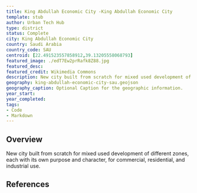 ```yaml
---
title: King Abdullah Economic City -King Abdullah Economic City 
template: stub
author: Urban Tech Hub
type: district
status: Complete
city: King Abdullah Economic City 
country: Saudi Arabia
country_code: SAU
centroid: [22.491523557858912,39.13205558068793]
featured_image: ./edT7Ew2prRafk8Z88.jpg
featured_desc: 
featured_credit: Wikimedia Commons
description: New city built from scratch for mixed used development of different zones, each with its own purpose and character, for commercial, residential, and industrial use.
geography: king-abdullah-economic-city-sau.geojson
geography_caption: Optional Caption for the geographic information.
year_start:
year_completed:
tags:
- Code
- Markdown
---
```


## Overview
New city built from scratch for mixed used development of different zones, each with its own purpose and character, for commercial, residential, and industrial use.

## References

